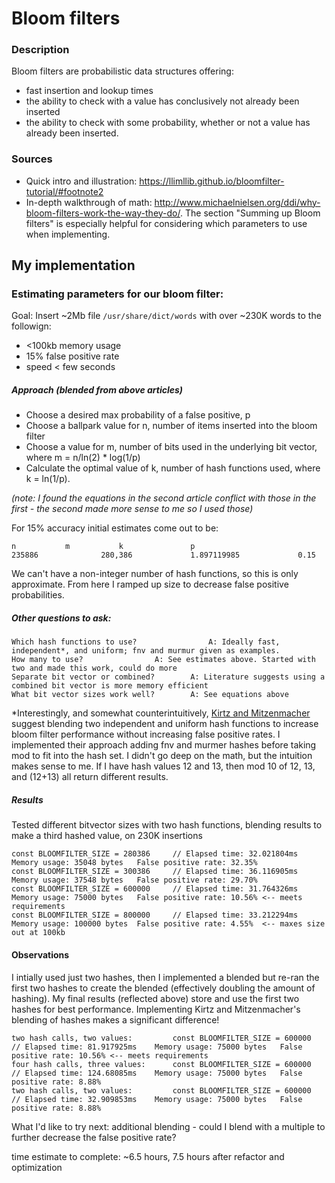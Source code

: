 # Bloom filters

### Description
Bloom filters are probabilistic data structures offering:
 * fast insertion and lookup times
 * the ability to check with a value has conclusively not already been inserted
 * the ability to check with some probability, whether or not a value has already been inserted.

### Sources
* Quick intro and illustration: https://llimllib.github.io/bloomfilter-tutorial/#footnote2
* In-depth walkthrough of math: http://www.michaelnielsen.org/ddi/why-bloom-filters-work-the-way-they-do/. The section "Summing up Bloom filters" is especially helpful for considering which parameters to use when implementing.

## My implementation

### Estimating parameters for our bloom filter:
Goal: Insert ~2Mb file `/usr/share/dict/words` with over ~230K words to the followign:
 * <100kb memory usage
 * 15% false positive rate
 * speed < few seconds

##### Approach (blended from above articles)
* Choose a desired max probability of a false positive, p
* Choose a ballpark value for n, number of items inserted into the bloom filter
* Choose a value for m, number of bits used in the underlying bit vector, where m = n/ln(2) * log(1/p)
* Calculate the optimal value of k, number of hash functions used, where k = ln(1/p).

_(note: I found the equations in the second article conflict with those in the first - the second made more sense to me so I used those)_

For 15% accuracy initial estimates come out to be:

	n			m			k				p
	235886		        280,386		        1.897119985		        0.15

We can't have a non-integer number of hash functions, so this is only approximate. From here I ramped up size to decrease false positive probabilities. 

##### Other questions to ask:
```
Which hash functions to use? 	        	A: Ideally fast, independent*, and uniform; fnv and murmur given as examples.
How many to use?				A: See estimates above. Started with two and made this work, could do more
Separate bit vector or combined?		A: Literature suggests using a combined bit vector is more memory efficient
What bit vector sizes work well?		A: See equations above
```
*Interestingly, and somewhat counterintuitively, [Kirtz and Mitzenmacher](http://www.eecs.harvard.edu/~michaelm/postscripts/rsa2008.pdf) suggest blending two independent and uniform hash functions to increase bloom filter performance without increasing false positive rates.
I implemented their approach adding fnv and murmer hashes before taking mod to fit into the hash set. I didn't go deep on the math, but the intuition makes sense to me. If I have hash values 12 and 13, then mod 10 of 12, 13, and (12+13) all return different results. 

##### Results
Tested different bitvector sizes with two hash functions, blending results to make a third hashed value, on 230K insertions
```
const BLOOMFILTER_SIZE = 280386 	// Elapsed time: 32.021804ms	Memory usage: 35048 bytes 	False positive rate: 32.35%
const BLOOMFILTER_SIZE = 300386 	// Elapsed time: 36.116905ms 	Memory usage: 37548 bytes 	False positive rate: 29.70%
const BLOOMFILTER_SIZE = 600000 	// Elapsed time: 31.764326ms 	Memory usage: 75000 bytes 	False positive rate: 10.56% <-- meets requirements
const BLOOMFILTER_SIZE = 800000 	// Elapsed time: 33.212294ms 	Memory usage: 100000 bytes 	False positive rate: 4.55%  <-- maxes size out at 100kb

```

#### Observations
I intially used just two hashes, then I implemented a blended but re-ran the first two hashes to create the blended (effectively doubling the amount of hashing). My final results (reflected above) store and use the first two hashes for best performance.
Implementing Kirtz and Mitzenmacher's blending of hashes makes a significant difference!
```
two hash calls, two values:         const BLOOMFILTER_SIZE = 600000 	// Elapsed time: 81.917925ms 	Memory usage: 75000 bytes 	False positive rate: 10.56% <-- meets requirements
four hash calls, three values:      const BLOOMFILTER_SIZE = 600000 	// Elapsed time: 124.68085ms 	Memory usage: 75000 bytes 	False positive rate: 8.88%
two hash calls, two values:         const BLOOMFILTER_SIZE = 600000     // Elapsed time: 32.909853ms    Memory usage: 75000 bytes   False positive rate: 8.88%
```

What I'd like to try next: additional blending - could I blend with a multiple to further decrease the false positive rate?

time estimate to complete: ~6.5 hours, 7.5 hours after refactor and optimization